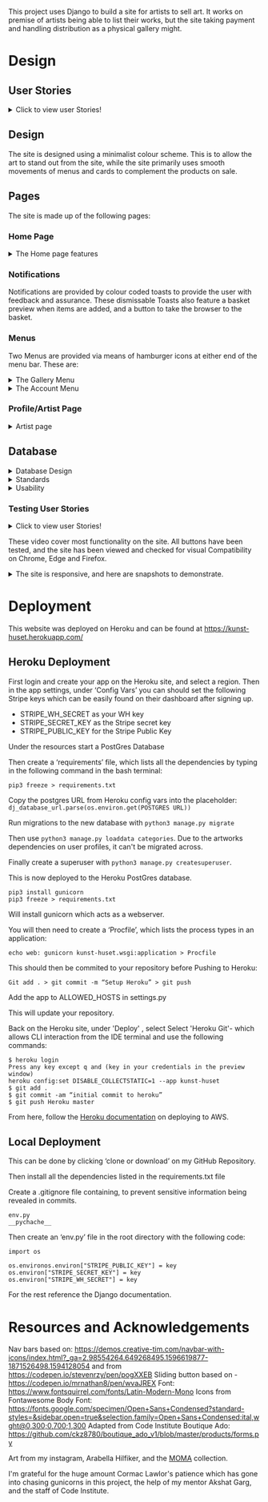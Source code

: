 This project uses Django to build a site for artists to sell art. It works on premise of artists being able to list their works, but the site taking payment and handling distribution as a physical gallery might.

# Design

## User Stories

<details>
  <summary>Click to view user Stories!</summary>

| Id         | As a/an | I want to be able to:                          | So I can                                                          |
| ---------- | ------- | ---------------------------------------------- | ----------------------------------------------------------------- |
| Admin      |         |                                                |                                                                   |
| 1          | Artist  | add work                                       | Add info and image of work                                        |
| 2          | Artist  | edit work                                      | Edit info and image of work                                       |
| 3          | Artist  | Remove work                                    | Remove info and image of work                                     |
| 4          | Artist  | sell work                                      | Add info and image of work                                        |
| 5          | Artist  | create a profile                               | Add info/create a portal about myself                             |
| Browsing   |         |                                                |                                                                   |
| 6          | Buyers  | Can browse/look for work                       | To see an array of available works                                |
| 7          | Buyers  | Can view details                               | To see more info about the piece of work                          |
| 8          | Buyers  | Can view info about artist                     | To find pieces of work                                            |
| 9          | Buyers  | Can search/filter                              | To find work by criteria                                          |
| Accounts   |         |                                                |                                                                   |
| 10         | Buyer   | Can make account                               | Create an account to access history of purchases/save information |
| 11         | Artist  | Can make account                               | To manage profile information and see a history of works sold     |
| 12         | Buyer   | Can edit account                               | To update info                                                    |
| 13         | Artist  | Can edit account                               | To update info                                                    |
| 14         | Buyer   | Can delete account                             | To remove info                                                    |
| 15         | Artist  | Can delete account                             | To remove info                                                    |
| Purchasing |         |                                                |                                                                   |
| 16         | Buyer   | Can complete a payment                         | securely complete a Strip transaction                             |
| 17         | Buyer   | Can view purchase details/total before payment | ensure purchase details are correct                               |
| 18         | Buyer   | Can provide shipping details                   | input correct info                                                |
| 19         | Buyer   | View a purchase history                         |                                                                   |
| 20         | Artist  | View a history of items sold                   |                                                                   |

</details>

## Design

The site is designed using a minimalist colour scheme. This is to allow the art to stand out from the site, while the site primarily uses smooth movements of menus and cards to complement the products on sale.

## Pages

The site is made up of the following pages:

### Home Page
<details>
  <summary> The Home page features</summary>

A featured artist, link to see more about them, and a link to more art.

<details>
  <summary> Wireframe</summary>

  ![Imgur](https://i.imgur.com/RIkZLxh.png)

</details>

### Gallery
<details>
  <summary> The gallery page features</summary>

-   a gallery view of cards of the art
    -   filterable ascending or descending by
        -   price,
        -   title,
        -   artist,
        -   category
    -   Searchable by
        -   description,
        -   title,
        -   artist,
        -   medium
    -   The search and filter provides feedback about what search terms have been used, how many items are returned, and provides a reset button.
-   The cards feature:
    -   a cropped window into the artwork
    -   a badge displaying the price, or "Sold" if the piece has been sold
-   On hover the cards additionally show:
    -   the title
    -   artist of the piece.
-   Clicking on the card takes one to the Detail page of the art.
-   A back to top button is provided for easy navigation.

</details>

<details>
  <summary>Wireframe</summary>

![Imgur](https://i.imgur.com/MKlyx5r.png)

</details>

### Artwork Page

<details>
  <summary> The Artwork page features</summary>

-   an overview of the piece
    -   A clickable thumbnail of the piece
        -   This opens a full screen view in a new tab
    -   title,
    -   artist,
    -   year/date produced,
    -   description,
    -   medium,
    -   dimensions/weight/duration as relevant
    -   quantity available
-   if the piece is available to buy:
    -   A field to add a quantity to cart, limited by the quantity available
    -   A button back to the gallery
-   if the piece has been sold
    -   A button back to the gallery

<details>
  <summary>Wireframe</summary>

![Imgur](https://i.imgur.com/1gjQQUG.png)

</details>

</details>

### Basket

<details>
  <summary> The basket page features</summary>

If there is nothing in the basket, text indicates the basket is empty and a button is provided to take the viewer back to the gallery. If the basket holds contents the display provides:

-   A summary of
    -   sub total
    -   shipping
    -   VAT/sales tax
    -   Grand Total
-   an overview of the pieces in the basket displayed as cards similar to those in the Gallery view so the view has a visual ideas of artworks in the basket, however with the following changes:
    -   A remove button to remove from basket
    -   quantity and total price shown on the card
    -   title,
    -   artist
    -   medium
    -   the cards aren't clickable other than the remove button.
-   The page features buttons to checkout, or return to gallery.

</details>

### Checkout

<details>
  <summary> The Checkout page features</summary>

-   A summary of
    -   sub total
    -   shipping
    -   VAT/sales tax
    -   Grand Total
-   an overview of the pieces in the basket displayed as cards exactly as shown in the basket view, however with remove button removed.
    -   A 3 step slider for input of:
        -   contact details on slide
        -   shipping details on second page
            -   with an option to store if logged in,
                -   or otherwise providing a log-in or register link
        -   payment details on the third page.
        -   An order summary presented after checkout
        -   Defensive design that ensures an order is created from return stripe webhook, in the case of a failure on the front end to create an order.

<details>
<summary>Wireframe: Checkout</summary>

![Imgur](https://i.imgur.com/WL5sImW.png)

</details>

<details>
<summary>Wireframe: Order Summary</summary>

![Imgur](https://i.imgur.com/CARuymk.png)

</details>

</details>

## Additional Features

### Administration

Custom styled login/out/account admin pages.

<summary>Wireframe</summary>

![Imgur](https://i.imgur.com/i9n8X2Z.png)

</details>


### Notifications

Notifications are provided by colour coded toasts to provide the user with feedback and assurance. These dismissable Toasts also feature a basket preview when items are added, and a button to take the browser to the basket.

### Menus

Two Menus are provided via means of hamburger icons at either end of the menu bar. These are:

<details>
  <summary> The Gallery Menu</summary>

This provides navigation of the art related elements with filters for categories, direct links to artists profiles, home and the unfiltered gallery.

![Imgur](https://i.imgur.com/UOJLItV.gif)

</details>

<details>
  <summary> The Account Menu</summary>

This provides navigation of the account and purchasing related elements and displays:

-   for non-logged in users:
    -   login/register options
    -   basket total and link
-   for logged in users:
    -   account management
    -   logout option
    -   basket total and link
-   for superusers:
    -   Administration portal
    -   account management
    -   logout option
    -   basket total and link

    ![Imgur](https://i.imgur.com/UOJLItV.gif)

</details>

### Profile/Artist Page

<details>
<summary>Artist page</summary>

This page acts as public for the artists. It shows:
- A profile image
- Name
- Location
- A biography
- Their work listed on the site.

The artists when logged in can see a button to edit the profile.


<details>
<summary>Database Design</summary>

![Imgur](https://i.imgur.com/QgniTCN.png)
</details>

</details>

## Database

<details>
<summary>Database Design</summary>

![Imgur](https://i.imgur.com/b1gJf8g.png)

</summary>

## Backend
This Project used Django, with Python, JavaScript, CSS and HTML as languages to build the site. A number of python libraries were used which can be seen in the requirements.txt file along with Bootstrap and Jquery.

The project was built in Gitpod as an IDE, used Github for git control, and has been deployed to Heroku with static and media files served by Amazon AWS.


# Bugs

## Major

-   ~~Poor Database structure - Artist DB may be obsolete~~

-   ~~Order history not saving to profiles~~

-   While more items than inventory can't be added to a basket from the page, this could be added again by re-visiting the page. Ideally the basket should verify against the inventory of an item to prevent buying more than is in stock.

-   Checkout does not update inventory of stock or show an update an item as sold if the inventory is sold out. Ideally this would happen from the payment webhook.

-   Currently a user doesn't have to provide a name on sign-up. This could populate the list of Artists with a lot of blank entries. This could be solved by creating a custom sign up page to include name (most secure), redirecting to the edit profile page on sign-up (however this could be navigated away from without completing the form).


## Minor

-   ~~Artists disappear from menu on some pages~~
- Profile Deletion isn't functioning, and has been removed.

### Cosmetic

-   Artist fields for adding art displaying all users not just artists
-   Buttons on some form pages too close to text
-   Make right hand menu bass responsive to number of menu items.
-   image upload fields need styling
-   The bio fields don't seem to store line breaks/formatting, which results in quite unreadable biographies. It would be good to find a better way of handling this.

## Future Development

- Outstanding issues
- Sign-up including more profile data
- Implement better use of the is_artist/is_customer fields to streamline menus.
- Better gallery filtering including filtering out sold pieces.

# Testing

## Test Driven Development

While automated testing hasn't been used in development, continual testing of feature while being implemented has to ensure they work while being made. While a thorough record of this hasn't been kept, the commit list evidences some of this, and an example here exists of validating webhooks:

<details>
  <summary> Evidence of full successful payment process by disabling JS </summary>

![Imgur](https://i.imgur.com/b0iow7k.gif)

</details>

## Validation

Powermapper has been used for automated validation and assessment of the site. It provides a useful basis from which to start a testing regime on the front end.

<details>
  <summary> Results</summary>
**Issue Report **

Site quality report for https://cmh-kh.herokuapp.com/ produced on Tuesday, August 18, 2020.

**Category Results**

Overall Quality ██████████ 12 pages with quality issues

Errors ██████████ 12 pages with broken links or other errors

Accessibility ██████████ 12 pages with accessibility problems

Compatibility ██████████ 0 pages with browser specific issues

Search ██████████ 12 pages with search engine issues

Standards ██████████ 12 pages have W3C standards issues

Usability ██████████ 12 pages with usability issues

Totals 34 pages and images checked

<details>
  <summary> Errors </summary>

This section shows site quality issues, including broken links and server mis-configurations.

<details>
  <summary> Priority 1 </summary>

1 issues on 12 pages

<details>

  <summary><strike>This link is broken. The src or href is an empty string.</strike> FIXED</summary>

href='' or src='' can cause unexpected effects such as traffic spikes or cookie corruption, and causes JavaScript error events to fire on Firefox.

Link: Christopher Marsh-Hilfiker URL is empty.\
<https://cmh-kh.herokuapp.com/> line 104\
Link: Christopher Marsh-Hilfiker URL is empty.\
<https://cmh-kh.herokuapp.com/accounts/login/> line 117\
Link: Christopher Marsh-Hilfiker URL is empty.\
<https://cmh-kh.herokuapp.com/accounts/password/reset/> line 117\
Link: Christopher Marsh-Hilfiker URL is empty.\
<https://cmh-kh.herokuapp.com/accounts/signup/> line 117\
Link: Christopher Marsh-Hilfiker URL is empty.\
<https://cmh-kh.herokuapp.com/artworks/> line 116\
Link: Christopher Marsh-Hilfiker URL is empty.\
<https://cmh-kh.herokuapp.com/artworks/?category=3d> line 116\
Link: Christopher Marsh-Hilfiker URL is empty.\
<https://cmh-kh.herokuapp.com/artworks/?category=multimedia> line 116\
Link: Christopher Marsh-Hilfiker URL is empty.\
<https://cmh-kh.herokuapp.com/artworks/?category=painting> line 116\
Link: Christopher Marsh-Hilfiker URL is empty.\
<https://cmh-kh.herokuapp.com/artworks/?category=photography> line 116\
Link: Christopher Marsh-Hilfiker URL is empty.\
<https://cmh-kh.herokuapp.com/artworks/?category=video> line 116\
Link: Christopher Marsh-Hilfiker URL is empty.\
<https://cmh-kh.herokuapp.com/artworks/2/> line 113\
Link: Christopher Marsh-Hilfiker URL is empty.\
<https://cmh-kh.herokuapp.com/basket/> line 116

**Informative**

These messages are for information only and do not indicate errors

Spell checking was not enabled for this scan.

If you want to check spelling, set the language using the Edit Scan command in OnDemand.

<https://cmh-kh.herokuapp.com/> line 1

</details>

</details>

</details>

<details>

  <summary> Accessibility </summary>

This section shows accessibility issues, indicating problems for older users, people with disabilities or accessibility needs. Automated testing cannot detect all accessibility issues, so should be used alongside human testing.

<details>
  <summary> Level A</summary>

6 issues on 12 pages

<details>
  <summary> All fieldset elements should be labeled with legend elements. *</summary>

The first child element inside a fieldset must be a legend element, which provides a label or description for the group. legend elements in other positions may be ignored.

<https://cmh-kh.herokuapp.com/accounts/login/> line 146\
<https://cmh-kh.herokuapp.com/accounts/signup/> line 147

Guideline: [WCAG 2.1 A H71](https://www.w3.org/TR/WCAG-TECHS/H71.html) [Section 508 (2017) A H71](https://www.w3.org/TR/WCAG-TECHS/H71.html)

</details>

This applies to built in field sets by Django Auth. 

<details>
  <summary><strike>Each a element must contain text or an img with an alt attribute.</strike> FIXED</summary>

A link name allows screen readers to voice what the links does. If there is no link text or the `alt` text is blank, screen readers have nothing to read, so read out the URL instead. To add a name do one of the following:\

-   Add text between thea\
-   element start and end tags\
-   Add anaria-label\
-   attribute\
-   Add anaria-labelledby\
-   attribute\
-   Add an\
    img alt\
-   attribute if the link contains an\
    img\
-   element

<https://cmh-kh.herokuapp.com/artworks/> line 141\
<https://cmh-kh.herokuapp.com/artworks/?category=3d> line 141\
<https://cmh-kh.herokuapp.com/artworks/?category=multimedia> line 141\
<https://cmh-kh.herokuapp.com/artworks/?category=painting> line 141\
<https://cmh-kh.herokuapp.com/artworks/?category=photography> line 141\
<https://cmh-kh.herokuapp.com/artworks/?category=video> line 141

Guideline: [WCAG 2.1 A F89](https://www.w3.org/TR/WCAG-TECHS/F89.html) [Section 508 (2017) A F89](https://www.w3.org/TR/WCAG-TECHS/F89.html)

</details>

<details>
  <summary><strike>HTML form control has no accessible name.</strike> FIXED</summary>

A label (or name) linked to the control allows screen readers to voice the label correctly when reading the control. To add a label do one of the following:\

-   Use alabel\
-   element with thefor\
-   attribute set to the ID of the form control\
-   Wrap alabel\
-   element around the form control\
-   Add atitle\
-   attribute\
-   Add anaria-label\
-   attribute\
-   Add an\
    aria-labelledby\
-   attribute

<https://cmh-kh.herokuapp.com/accounts/login/> line 57\
<https://cmh-kh.herokuapp.com/accounts/password/reset/> line 57\
<https://cmh-kh.herokuapp.com/accounts/signup/> line 57\
<https://cmh-kh.herokuapp.com/artworks/> line 56 162 171\
<https://cmh-kh.herokuapp.com/artworks/?category=3d> line 56 162 171\
<https://cmh-kh.herokuapp.com/artworks/?category=multimedia> line 56 162 171\
<https://cmh-kh.herokuapp.com/artworks/?category=painting> line 56 162 171\
<https://cmh-kh.herokuapp.com/artworks/?category=photography> line 56 162 171\
<https://cmh-kh.herokuapp.com/artworks/?category=video> line 56 162 171\
<https://cmh-kh.herokuapp.com/artworks/2/> line 53 156\
<https://cmh-kh.herokuapp.com/basket/> line 56

Guideline: [WCAG 2.1 A F68](https://www.w3.org/TR/WCAG20-TECHS/F68.html) [Section 508 (2017) A F68](https://www.w3.org/TR/WCAG20-TECHS/F68.html)

</details>

<details>
  <summary><strike>Some pages have the same title, so the title cannot be used to distinguish pages.</strike>FIXED</summary>

Change the title elements so they are unique for each page.

'Kunst Huset ' is also used on <https://cmh-kh.herokuapp.com/> .\
<https://cmh-kh.herokuapp.com/accounts/login/> line 48\
'Kunst Huset ' is also used on <https://cmh-kh.herokuapp.com/> .\
<https://cmh-kh.herokuapp.com/accounts/password/reset/> line 48\
'Kunst Huset ' is also used on <https://cmh-kh.herokuapp.com/> .\
<https://cmh-kh.herokuapp.com/artworks/> line 47\
'Kunst Huset ' is also used on <https://cmh-kh.herokuapp.com/> .\
<https://cmh-kh.herokuapp.com/artworks/?category=3d> line 47\
'Kunst Huset ' is also used on <https://cmh-kh.herokuapp.com/> .\
<https://cmh-kh.herokuapp.com/artworks/?category=multimedia> line 47\
'Kunst Huset ' is also used on <https://cmh-kh.herokuapp.com/> .\
<https://cmh-kh.herokuapp.com/artworks/?category=painting> line 47\
'Kunst Huset ' is also used on <https://cmh-kh.herokuapp.com/> .\
<https://cmh-kh.herokuapp.com/artworks/?category=photography> line 47\
'Kunst Huset ' is also used on <https://cmh-kh.herokuapp.com/> .\
<https://cmh-kh.herokuapp.com/artworks/?category=video> line 47\
'Kunst Huset ' is also used on <https://cmh-kh.herokuapp.com/> .\
<https://cmh-kh.herokuapp.com/artworks/2/> line 44\
'Kunst Huset ' is also used on <https://cmh-kh.herokuapp.com/> .\
<https://cmh-kh.herokuapp.com/basket/> line 47

Guideline: [WCAG 2.1 A F25](https://www.w3.org/TR/WCAG20-TECHS/F25.html) [Section 508 (2017) A F25](https://www.w3.org/TR/WCAG20-TECHS/F25.html)

</details>

<details>
  <summary>The label element is blank.*</summary>

Add text to the label describing the associated control.

<https://cmh-kh.herokuapp.com/> line 33\
<https://cmh-kh.herokuapp.com/accounts/login/> line 58\
<https://cmh-kh.herokuapp.com/accounts/password/reset/> line 58\
<https://cmh-kh.herokuapp.com/accounts/signup/> line 58\
<https://cmh-kh.herokuapp.com/artworks/> line 57\
<https://cmh-kh.herokuapp.com/artworks/?category=3d> line 57\
<https://cmh-kh.herokuapp.com/artworks/?category=multimedia> line 57\
<https://cmh-kh.herokuapp.com/artworks/?category=painting> line 57\
<https://cmh-kh.herokuapp.com/artworks/?category=photography> line 57\
<https://cmh-kh.herokuapp.com/artworks/?category=video> line 57\
<https://cmh-kh.herokuapp.com/artworks/2/> line 54\
<https://cmh-kh.herokuapp.com/basket/> line 57

Guideline: [WCAG 2.1 A 4.1.2](https://www.w3.org/TR/UNDERSTANDING-WCAG20/ensure-compat-rsv.html) [Section 508 (2017) A 4.1.2](https://www.w3.org/TR/UNDERSTANDING-WCAG20/ensure-compat-rsv.html)

</details>
*Fixed for the most part. A few places are the result of forms.

<details>
  <summary><strike>This button element is empty and has no accessible name.</strike> FIXED</summary>

A programmatically determined name allows screen readers to tell users what the control does. To add a name do one of the following:\

-   Add text between thebutton\
-   start and end tags\
-   Add atitle\
-   attribute\
-   Add anaria-label\
-   attribute\
-   Add anaria-labelledby\
-   attribute\
-   Add an\
    img alt\
-   attribute if the button contains an\
    img\
-   element

<https://cmh-kh.herokuapp.com/artworks/> line 156\
<https://cmh-kh.herokuapp.com/artworks/?category=3d> line 156\
<https://cmh-kh.herokuapp.com/artworks/?category=multimedia> line 156\
<https://cmh-kh.herokuapp.com/artworks/?category=painting> line 156\
<https://cmh-kh.herokuapp.com/artworks/?category=photography> line 156\
<https://cmh-kh.herokuapp.com/artworks/?category=video> line 156\
<https://cmh-kh.herokuapp.com/artworks/2/> line 152 158

Guideline: [WCAG 2.1 A 4.1.2](https://www.w3.org/WAI/WCAG21/Understanding/name-role-value.html) [Section 508 (2017) A 4.1.2](https://www.w3.org/WAI/WCAG21/Understanding/name-role-value.html)

</details>

</details>

<details>
  <summary>Level AA</summary>

2 issues on 1 pages

<details>
  <summary>Ensure that text and background colors have enough contrast.*</summary>

Some users find it hard to read light gray text on a white background, dark gray text on a black background and white text on a red background.\

-   The contrast ratio should be 3.0 or more for 18 point text, or larger\
-   The contrast ratio should be 3.0 or more for 14 point bold text, or larger\
-   The contrast ratio should be 4.5 or more for all other text

The text color to background color contrast ratio is:\
3.14 with color: rgb(108,117,125);background-color: rgb(40,40,40);font-size: 16.50pt;font-weight: 400;\
<https://cmh-kh.herokuapp.com/> line 133

Guideline: [WCAG 2.1 AA 1.4.3](https://www.w3.org/TR/UNDERSTANDING-WCAG20/visual-audio-contrast-contrast.html) [Section 508 (2017) AA 1.4.3](https://www.w3.org/TR/UNDERSTANDING-WCAG20/visual-audio-contrast-contrast.html)

</details>

*This applies to the copyright text in the footer. It is non-essential information.

<details>
  <summary>Provide information about the general layout of a site using a site map or table of contents.</summary>

You should provide a link labeled 'Site Map' or 'Sitemap' or the equivalent in your language, on every page.

<https://cmh-kh.herokuapp.com/> line 1

Guideline: [WCAG 2.1 AA 2.4.5](https://www.w3.org/TR/UNDERSTANDING-WCAG20/navigation-mechanisms-mult-loc.html) [Section 508 (2017) AA 2.4.5](https://www.w3.org/TR/UNDERSTANDING-WCAG20/navigation-mechanisms-mult-loc.html)

</details>

</details>

</details>

<details>
  <summary>Compatibility</summary>

This section shows pages that exhibit browser-specific behaviour, or trigger browser bugs.

![Imgur](https://i.imgur.com/MJakhCF.png)

</details>

<details>
  <summary>Search</summary>

This section shows search engine guideline violations, and pages that don't comply with search optimization best practices.

<details>
  <summary>Priority 1</summary>

2 issues on 2 pages

<details>
  <summary>
Offer an HTML site map to your users with links that point to the important parts of your site.*</summary> 

Links embedded in menus, list boxes, and similar elements are not accessible to web crawlers unless they appear in your site map. If the site map is larger than 100 or so links, you may want to break the site map into separate pages.

<https://cmh-kh.herokuapp.com/> line 1

Guideline: [Google](https://www.google.com/webmasters/guidelines.html) [Bing](https://www.bing.com/webmaster/help/webmaster-guidelines-30fba23a)

</details>

*Low Priority for a first release

<details>
  <summary>
<strike>This page has no h1 element, which violates Bing webmaster guidelines.</strike>FIXED</summary>

Add an h1 element just before the main content describing the page.

<https://cmh-kh.herokuapp.com/artworks/2/> line 47

Guideline: [Bing](https://www.bing.com/webmaster/help/webmaster-guidelines-30fba23a)

</details>

</details>

<details>
  <summary>Priority 2</summary>

1 issues on 10 pages

<details>
  <summary><strike>This page title is not unique. Assign unique, descriptive title elements to every page</strike> FIXED</summary>

'Kunst Huset ' is also used on <https://cmh-kh.herokuapp.com/>\
<https://cmh-kh.herokuapp.com/accounts/login/> line 48\
'Kunst Huset ' is also used on <https://cmh-kh.herokuapp.com/>\
<https://cmh-kh.herokuapp.com/accounts/password/reset/> line 48\
'Kunst Huset ' is also used on <https://cmh-kh.herokuapp.com/>\
<https://cmh-kh.herokuapp.com/artworks/> line 47\
'Kunst Huset ' is also used on <https://cmh-kh.herokuapp.com/>\
<https://cmh-kh.herokuapp.com/artworks/?category=3d> line 47\
'Kunst Huset ' is also used on <https://cmh-kh.herokuapp.com/>\
<https://cmh-kh.herokuapp.com/artworks/?category=multimedia> line 47\
'Kunst Huset ' is also used on <https://cmh-kh.herokuapp.com/>\
<https://cmh-kh.herokuapp.com/artworks/?category=painting> line 47\
'Kunst Huset ' is also used on <https://cmh-kh.herokuapp.com/>\
<https://cmh-kh.herokuapp.com/artworks/?category=photography> line 47\
'Kunst Huset ' is also used on <https://cmh-kh.herokuapp.com/>\
<https://cmh-kh.herokuapp.com/artworks/?category=video> line 47\
'Kunst Huset ' is also used on <https://cmh-kh.herokuapp.com/>\
<https://cmh-kh.herokuapp.com/artworks/2/> line 44\
'Kunst Huset ' is also used on <https://cmh-kh.herokuapp.com/>\
<https://cmh-kh.herokuapp.com/basket/> line 47

Guideline: [Google](https://support.google.com/webmasters/bin/answer.py?answer=35624) [Bing](https://www.bing.com/webmaster/help/webmaster-guidelines-30fba23a)

</details>

</details>

<details>
  <summary>Priority 3</summary>

1 issues on 10 pages

<details>
  <summary><strike>No meta description tag found. Use a description tag that accurately describes the contents of a web page.</strike>FIXED</summary>

A well-written meta description attracts more clicks in search results than an irrelevant or missing description.

<https://cmh-kh.herokuapp.com/> line 1\
<https://cmh-kh.herokuapp.com/accounts/login/> line 1\
<https://cmh-kh.herokuapp.com/accounts/signup/> line 1\
<https://cmh-kh.herokuapp.com/artworks/> line 1\
<https://cmh-kh.herokuapp.com/artworks/?category=3d> line 1\
<https://cmh-kh.herokuapp.com/artworks/?category=multimedia> line 1\
<https://cmh-kh.herokuapp.com/artworks/?category=painting> line 1\
<https://cmh-kh.herokuapp.com/artworks/?category=photography> line 1\
<https://cmh-kh.herokuapp.com/artworks/?category=video> line 1\
<https://cmh-kh.herokuapp.com/basket/> line 1

Guideline: [Yahoo](https://help.yahoo.com/kb/search/search-content-quality-guidelines-sln2245.html) [Google](https://support.google.com/webmasters/bin/answer.py?answer=35624#1) [Bing](https://www.bing.com/webmaster/help/webmaster-guidelines-30fba23a)

</details>

</details>

Informative

These messages are for information only and do not indicate errors

No search keywords are set in SortSite, so no keyword optimization rules have been run.

If you want to check keyword optimization, set the keywords using the Edit Scan command in the OnDemand edition.

<https://cmh-kh.herokuapp.com/> line 1

Search engines cannot index areas of sites that require a log in.

<https://cmh-kh.herokuapp.com/accounts/login/> line 151\
<https://cmh-kh.herokuapp.com/accounts/signup/> line 154 155

Guideline: [Google Blogs](https://www.mattcutts.com/blog/guest-post-vanessa-fox-on-organic-site-review-session/)

</details>

</details>

</details>

<details>
  <summary>Standards</summary>

This section shows pages that do not comply with W3C standards.

<details>
  <summary>Priority 1</summary>

7 issues on 12 pages

<details>
  <summary><strike>Element div not allowed as child element in this context.</strike>FIXED</summary>

<https://cmh-kh.herokuapp.com/> line 55\
<https://cmh-kh.herokuapp.com/accounts/login/> line 59\
<https://cmh-kh.herokuapp.com/accounts/password/reset/> line 59\
<https://cmh-kh.herokuapp.com/accounts/signup/> line 59\
<https://cmh-kh.herokuapp.com/artworks/> line 58\
<https://cmh-kh.herokuapp.com/artworks/?category=3d> line 58\
<https://cmh-kh.herokuapp.com/artworks/?category=multimedia> line 58\
<https://cmh-kh.herokuapp.com/artworks/?category=painting> line 58\
<https://cmh-kh.herokuapp.com/artworks/?category=photography> line 58\
<https://cmh-kh.herokuapp.com/artworks/?category=video> line 58\
<https://cmh-kh.herokuapp.com/artworks/2/> line 55\
<https://cmh-kh.herokuapp.com/basket/> line 58

Guideline: [HTML5](https://html.spec.whatwg.org/multipage/)

</details>

<details>
  <summary><strike>End tag for body seen, but there were unclosed elements.</strike>FIXED</summary>

<https://cmh-kh.herokuapp.com/accounts/login/> line 200\
<https://cmh-kh.herokuapp.com/artworks/> line 240\
<https://cmh-kh.herokuapp.com/artworks/?category=3d> line 227\
<https://cmh-kh.herokuapp.com/artworks/?category=multimedia> line 227\
<https://cmh-kh.herokuapp.com/artworks/?category=painting> line 227\
<https://cmh-kh.herokuapp.com/artworks/?category=photography> line 240\
<https://cmh-kh.herokuapp.com/artworks/?category=video> line 227

Guideline: [HTML5](https://html.spec.whatwg.org/multipage/)

</details>

<details>
  <summary>The allowtransparency attribute on the iframe element is obsolete.*</summary> 
  
  Use CSS instead.

<https://cmh-kh.herokuapp.com/> line 144

Guideline: [HTML5](https://www.w3.org/TR/html5-diff/#obsolete-elements)

</details>

*This iframe is a result of Stripes security features and can't be modified.

<details>
  <summary><strike>The charset attribute on the link element is obsolete. Use an HTTP Content-Type header on the linked resource instead.</strike>FIXED</summary>

<https://cmh-kh.herokuapp.com/> line 10\
<https://cmh-kh.herokuapp.com/accounts/login/> line 21 30\
<https://cmh-kh.herokuapp.com/accounts/password/reset/> line 21 30\
<https://cmh-kh.herokuapp.com/accounts/signup/> line 21 30\
<https://cmh-kh.herokuapp.com/artworks/> line 21\
<https://cmh-kh.herokuapp.com/artworks/?category=3d> line 21\
<https://cmh-kh.herokuapp.com/artworks/?category=multimedia> line 21\
<https://cmh-kh.herokuapp.com/artworks/?category=painting> line 21\
<https://cmh-kh.herokuapp.com/artworks/?category=photography> line 21\
<https://cmh-kh.herokuapp.com/artworks/?category=video> line 21\
<https://cmh-kh.herokuapp.com/artworks/2/> line 21\
<https://cmh-kh.herokuapp.com/basket/> line 21

Guideline: [HTML5](https://html.spec.whatwg.org/multipage/)

</details>

<details>
  <summary>The frameborder attribute on the iframe element is obsolete. Use CSS instead.*</summary>

<https://cmh-kh.herokuapp.com/> line 144

Guideline: [HTML5](https://www.w3.org/TR/html5-diff/#obsolete-elements)

</details>

*The iframe is built as part of Stripes security features and can't be tampered with.

<details>
  <summary>The scrolling attribute on the iframe element is obsolete. Use CSS instead.*</summary>

<https://cmh-kh.herokuapp.com/> line 144

Guideline: [HTML5](https://www.w3.org/TR/html5-diff/#obsolete-elements)

</details>

*The iframe is built as part of Stripes security features and can't be tampered with.

<details>
  <summary><strike>Unclosed element div.</strike>FIXED</summary>

<https://cmh-kh.herokuapp.com/accounts/login/> line 200\
<https://cmh-kh.herokuapp.com/artworks/> line 240\
<https://cmh-kh.herokuapp.com/artworks/?category=3d> line 227\
<https://cmh-kh.herokuapp.com/artworks/?category=multimedia> line 227\
<https://cmh-kh.herokuapp.com/artworks/?category=painting> line 227\
<https://cmh-kh.herokuapp.com/artworks/?category=photography> line 240\
<https://cmh-kh.herokuapp.com/artworks/?category=video> line 227

Guideline: [HTML5](https://html.spec.whatwg.org/multipage/)

</details>

</details>

</details>

<details>
  <summary>Usability</summary>

This section shows general usability issues, indicating navigation problems for all users.

<details>
  <summary>Priority 2</summary>

6 issues on 12 pages

<details>
  <summary>An active 'Home' link on the home page makes some users think that it's not the home page.</summary>

<https://cmh-kh.herokuapp.com/> line 79

Guideline: [Usability.gov 5:6](https://www.powermapper.com/products/sortsite/rules/usegov5.6.2/)

</details>

<details>
  <summary><strike>Omitting img width or height attributes makes the page layout jump about as images load.</strike>FIXED</summary>

This makes the page very hard to read or click while it's loading. Fix by adding width and height attributes to the img tag matching the image dimensions. In responsive layouts, specifying width and height prevents layout jumping because the browser can pre-calculate the final image size when CSS like this is used: img { max-width: 100%; height: auto }

<https://cmh-kh.herokuapp.com/> line 115\
<https://cmh-kh.herokuapp.com/artworks/2/> line 130

Guideline: [Usability.gov 14:3](https://www.powermapper.com/products/sortsite/rules/usegov14.3/) [W3C](https://developer.mozilla.org/en-US/docs/Web/Media/images/aspect_ratio_mapping)

</details>

<details>
  <summary>Provide a search option on each page of content-rich web sites.*</summary>

A search option should be provided on all pages where it may be useful - users should not have to return to the homepage to conduct a search. Search engines can be helpful on content-rich web sites, but do not add value on other types of sites.

<https://cmh-kh.herokuapp.com/> line 1\
<https://cmh-kh.herokuapp.com/accounts/password/reset/> line 1\
<https://cmh-kh.herokuapp.com/accounts/signup/> line 1\
<https://cmh-kh.herokuapp.com/artworks/2/> line 1\
<https://cmh-kh.herokuapp.com/basket/> line 1

Guideline: [Usability.gov 17:4](https://www.powermapper.com/products/sortsite/rules/usegov17.4/)

</details>

*A search is provided on the gallery page which acts as the same function

<details>
  <summary><strike>This page title is not unique. Each page should have a descriptive and meaningfully different title.</strike>FIXED</summary>

Title refers to the text displayed on browser tabs, favourites, and in search engines results pages. If two or more pages have the same title, they cannot be differentiated by users or the Favourites capability of the browser.

'Kunst Huset ' is also used on <https://cmh-kh.herokuapp.com/>\
<https://cmh-kh.herokuapp.com/accounts/login/> line 48\
'Kunst Huset ' is also used on <https://cmh-kh.herokuapp.com/>\
<https://cmh-kh.herokuapp.com/accounts/password/reset/> line 48\
'Kunst Huset ' is also used on <https://cmh-kh.herokuapp.com/>\
<https://cmh-kh.herokuapp.com/artworks/> line 47\
'Kunst Huset ' is also used on <https://cmh-kh.herokuapp.com/>\
<https://cmh-kh.herokuapp.com/artworks/?category=3d> line 47\
'Kunst Huset ' is also used on <https://cmh-kh.herokuapp.com/>\
<https://cmh-kh.herokuapp.com/artworks/?category=multimedia> line 47\
'Kunst Huset ' is also used on <https://cmh-kh.herokuapp.com/>\
<https://cmh-kh.herokuapp.com/artworks/?category=painting> line 47\
'Kunst Huset ' is also used on <https://cmh-kh.herokuapp.com/>\
<https://cmh-kh.herokuapp.com/artworks/?category=photography> line 47\
'Kunst Huset ' is also used on <https://cmh-kh.herokuapp.com/>\
<https://cmh-kh.herokuapp.com/artworks/?category=video> line 47\
'Kunst Huset ' is also used on <https://cmh-kh.herokuapp.com/>\
<https://cmh-kh.herokuapp.com/artworks/2/> line 44\
'Kunst Huset ' is also used on <https://cmh-kh.herokuapp.com/>\
<https://cmh-kh.herokuapp.com/basket/> line 47

Guideline: [Usability.gov 9:2](https://www.powermapper.com/products/sortsite/rules/usegov9.2.2/)

</details>

<details>
  <summary><strike>Use label elements for each data entry field to show what data is expected.</strike>FIXED</summary>

Make sure each input field has an associated label describing the field.

<https://cmh-kh.herokuapp.com/artworks/> line 162 171\
<https://cmh-kh.herokuapp.com/artworks/?category=3d> line 162 171\
<https://cmh-kh.herokuapp.com/artworks/?category=multimedia> line 162 171\
<https://cmh-kh.herokuapp.com/artworks/?category=painting> line 162 171\
<https://cmh-kh.herokuapp.com/artworks/?category=photography> line 162 171\
<https://cmh-kh.herokuapp.com/artworks/?category=video> line 162 171

Guideline: [Usability.gov 13:5](https://www.powermapper.com/products/sortsite/rules/usegov13.5/)

</details>

<details>
  <summary>Use text links rather than image links. In general, text links are more easily recognized as clickable.*</summary>

Text links usually download faster, are preferred by users, and should change colors after being selected. It is usually easier to convey a link's destination in text, rather than with the use of an image. Users often find it hard to tell which images are clickable without moving the cursor over them ('minesweeping'). Another benefit to using text links is that users with text-only and deactivated graphical browsers can see the navigation options.

<https://cmh-kh.herokuapp.com/artworks/2/> line 130

Guideline: [Usability.gov 10:6](https://www.powermapper.com/products/sortsite/rules/usegov10.6/)

</details>

*This refers to clickable cards on the gallery page which clearly are links, and to images on the art detail pages, which is intuitive in that clicking on an image opens it up. 

</details>

<details>
  <summary>Priority 4</summary>

1 issues on 1 pages

<details>
  <summary>Use site maps for web sites that have many pages.</summary>

Site maps provide an overview of the Web site. They may display the hierarchy of the Web site, may be designed to resemble a traditional table of contents, or may be a simple index.

<https://cmh-kh.herokuapp.com/> line 1

Guideline: [Usability.gov 7:10](https://www.powermapper.com/products/sortsite/rules/usegov7.10/)

</details>

</details>

</details>

</details>

</details>

### Testing User Stories
<details>
  <summary>Click to view user Stories!</summary>

| Id         | As a/an | I want to be able to:                          | So I can                                                          |
| ---------- | ------- | ---------------------------------------------- | ----------------------------------------------------------------- |
| Admin     


<details>
  <summary>| 5          | Artist  | create a profile                               | Add info/create a portal about myself                             |</summary>

Gif shows adding name to profile info to appear in Artist list.
![Imgur](https://i.imgur.com/e2Epljw.gif)

</details>

<details>
  <summary>| 1          | Artist  | add work                                       | Add info and image of work                                        |</summary>

![Imgur](https://i.imgur.com/JBzwFd7.gif)


</details>
<details>
  <summary>| 2          | Artist  | edit work                                      | Edit info and image of work                                       |</summary>

  ![Imgur](https://i.imgur.com/yLtEIpP.gif)

</details>
<details>
  <summary>| 3          | Artist  | Remove work                                    | Remove info and image of work                                     |</summary>

  ![Imgur](https://i.imgur.com/M5UR3bN.gif)

</details>
<details>
  <summary>| 4          | Artist  | sell work                                      | Add info and image of work                                        |</summary>

The artist can list and the consumer can buy.
</details>


| Browsing  

<details>
  <summary>| 7          | Buyers  | Can view details                               | To see more info about the piece of work                          |</summary>
  
  ![Imgur](https://i.imgur.com/MbJGJDV.gif)
</details>
<details>
  <summary>| 8          | Buyers  | Can view info about artist                     | To find pieces of work                                            |</summary>

![Imgur](https://i.imgur.com/Byt8aZu.gif)

![Imgur](https://i.imgur.com/VzlvHQ1.gif)

</details>
<details>
  <summary>| 6 / 9          | Buyers  | Can browse/look for work / Can search/filter                              | To find work by criteria                                          |</summary>

Search by filter. A bug in the video shows that artist filter is by id number.
![Imgur](https://i.imgur.com/eZ0SXsk.gif)

Back to top button
![Imgur](https://i.imgur.com/AzpgLZL.gif)

</details>

| Accounts  

<details>
  <summary>| 10 / 11        | Buyer / Artist    | Can make account                               | Create an account to access history of purchases/save information |</summary>

Creating an account
  ![Imgur](https://i.imgur.com/X2d8teU.gif)

Logging in
  ![Imgur](https://i.imgur.com/5yM9sfa.gif)

</details>
<details>
  <summary>| 12 / 13        | Buyer / Artist   | Can edit account                               | To update info                                                    |</summary>
  
  This can be done from the menu on the right
</details>
<details>
  <summary>| 14 /15         | Buyer / Artist  | Can delete account                             | To remove info                                                    |</summary>

  This currently can't be done.

</details>

| Purchasing |     



<details>
  <summary>| 17         | Buyer   | Can view purchase details/total before payment | ensure purchase details are correct                               |</summary>

  Part 1: add to cart
  ![Imgur](https://i.imgur.com/DasYFyy.gif)

  PArt 2: see whats in cart and remove:
  ![Imgur](https://i.imgur.com/jSaEOup.gif)


</details>
<details>
  <summary>| 16/18         | Buyer   | Can provide shipping details / Can complete a payment                   | input correct info                                                |</summary>

  ![Imgur](https://i.imgur.com/RPi1X33.gif)
</details>
<details>
  <summary>| 19         | Buyer   | View a purchase history                                                                                         |</summary>
  
  This shows the order overview, how the rows are clickable to the full order page, and how the back button returns to the order history page.
  ![Imgur](https://i.imgur.com/5258Nss.gif)
</details>
<details>
  <summary>| 20         | Artist  | View a history of items sold                                                                                     |</summary>

This is a feature to be implemented at a later date. Artists can contact a superuser for this info.

</details>

</details>

These video cover most functionality on the site. All buttons have been tested, and the site has been viewed and checked for visual Compatibility on Chrome, Edge and Firefox.

<details>
  <summary>The site is responsive, and here are snapshots to demonstrate.</summary>

![Imgur](https://i.imgur.com/MZYnlC9.png)
![Imgur](https://i.imgur.com/jtrAzhK.png)
![Imgur](https://i.imgur.com/BxrkFzx.png)
![Imgur](https://i.imgur.com/ue8ZtEx.png)
![Imgur](https://i.imgur.com/arKcz9c.png)
![Imgur](https://i.imgur.com/bhPE2LK.png)
![Imgur](https://i.imgur.com/BxKawxu.png)
![Imgur](https://i.imgur.com/1QtNj5V.png)
![Imgur](https://i.imgur.com/CIQ8Y73.png)
![Imgur](https://i.imgur.com/0ofjhDS.png)
![Imgur](https://i.imgur.com/7u8gsXU.png)

</details>

# Deployment

This website was deployed on Heroku and can be found at https://kunst-huset.herokuapp.com/

## Heroku Deployment

First login and create your app on the Heroku site, and select a region. Then in the app settings, under ‘Config Vars’ you can should set the following Stripe keys which can be easily found on their dashboard after signing up.

-   STRIPE_WH_SECRET as your WH key
-   STRIPE_SECRET_KEY as the Stripe secret key
-   STRIPE_PUBLIC_KEY for the Stripe Public Key

Under the resources start a PostGres Database

Then create a ‘requirements’ file, which lists all the dependencies by typing in the following command in the bash terminal:

```
pip3 freeze > requirements.txt
```

Copy the postgres URL from Heroku config vars into the placeholder: `dj_database_url.parse(os.environ.get(POSTGRES URL))`

Run migrations to the new database with `python3 manage.py migrate`

Then use `python3 manage.py loaddata categories`. Due to the artworks dependencies on user profiles, it can't be migrated across.

Finally create a superuser with `python3 manage.py createsuperuser`.

This is now deployed to the Heroku PostGres database.

```
pip3 install gunicorn
pip3 freeze > requirements.txt
```

Will install gunicorn which acts as a webserver.

You will then need to create a ‘Procfile’, which lists the process types in an application:

```
echo web: gunicorn kunst-huset.wsgi:application > Procfile
```

This should then be commited to your repository before Pushing to Heroku:

```
Git add . > git commit -m “Setup Heroku” > git push
```

Add the app to ALLOWED_HOSTS in settings.py

This will update your repository.

Back on the Heroku site, under 'Deploy' , select Select 'Heroku Git'- which allows CLI interaction from the IDE terminal and use the following commands:

```
$ heroku login
Press any key except q and (key in your credentials in the preview window)
heroku config:set DISABLE_COLLECTSTATIC=1 --app kunst-huset
$ git add .
$ git commit -am “initial commit to heroku”
$ git push Heroku master
```
From here, follow the [Heroku documentation](https://devcenter.heroku.com/articles/s3) on deploying to AWS.

## Local Deployment

This can be done by clicking ‘clone or download’ on my GitHub Repository.

Then install all the dependencies listed in the requirements.txt file

Create a .gitignore file containing, to prevent sensitive information being revealed in commits.

```
env.py
__pychache__
```

Then create an ‘env.py’ file in the root directory with the following code:

```
import os

os.environos.environ["STRIPE_PUBLIC_KEY"] = key
os.environ["STRIPE_SECRET_KEY"] = key
os.environ["STRIPE_WH_SECRET"] = key
```

For the rest reference the Django documentation.

# Resources and Acknowledgements
Nav bars based on: https://demos.creative-tim.com/navbar-with-icons/index.html?_ga=2.98554264.649268495.1596619877-1871526498.1594128054 and from https://codepen.io/stevenrzy/pen/pogXXEB
Sliding button based on  - https://codepen.io/mrnathan8/pen/wvaJREX 
Font: https://www.fontsquirrel.com/fonts/Latin-Modern-Mono 
Icons from Fontawesome
Body Font: https://fonts.google.com/specimen/Open+Sans+Condensed?standard-styles=&sidebar.open=true&selection.family=Open+Sans+Condensed:ital,wght@0,300;0,700;1,300
Adapted from Code Institute Boutique Ado: https://github.com/ckz8780/boutique_ado_v1/blob/master/products/forms.py

Art from my instagram, Arabella Hilfiker, and the [MOMA](https://www.moma.org/collection/works/401353?locale=en&page=1&with_images=true) collection. 

I'm grateful for the huge amount Cormac Lawlor's patience which has gone into chasing gunicorns in this project, the help of my mentor Akshat Garg, and the staff of Code Institute.
